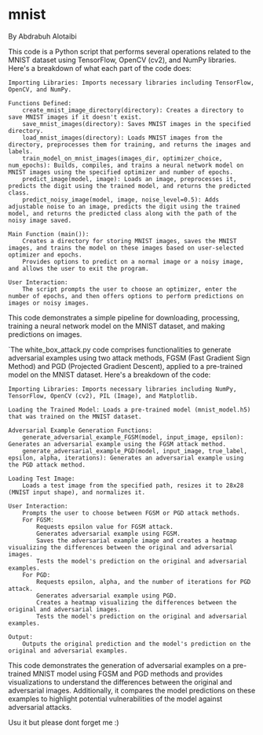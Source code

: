 # mnist
By Abdrabuh Alotaibi

This code is a Python script that performs several operations related to the MNIST dataset using TensorFlow, OpenCV (cv2), and NumPy libraries. Here's a breakdown of what each part of the code does:

    Importing Libraries: Imports necessary libraries including TensorFlow, OpenCV, and NumPy.

    Functions Defined:
        create_mnist_image_directory(directory): Creates a directory to save MNIST images if it doesn't exist.
        save_mnist_images(directory): Saves MNIST images in the specified directory.
        load_mnist_images(directory): Loads MNIST images from the directory, preprocesses them for training, and returns the images and labels.
        train_model_on_mnist_images(images_dir, optimizer_choice, num_epochs): Builds, compiles, and trains a neural network model on MNIST images using the specified optimizer and number of epochs.
        predict_image(model, image): Loads an image, preprocesses it, predicts the digit using the trained model, and returns the predicted class.
        predict_noisy_image(model, image, noise_level=0.5): Adds adjustable noise to an image, predicts the digit using the trained model, and returns the predicted class along with the path of the noisy image saved.

    Main Function (main()):
        Creates a directory for storing MNIST images, saves the MNIST images, and trains the model on these images based on user-selected optimizer and epochs.
        Provides options to predict on a normal image or a noisy image, and allows the user to exit the program.

    User Interaction:
        The script prompts the user to choose an optimizer, enter the number of epochs, and then offers options to perform predictions on images or noisy images.

This code demonstrates a simple pipeline for downloading, processing, training a neural network model on the MNIST dataset, and making predictions on images.

`The white_box_attack.py code comprises functionalities to generate adversarial examples using two attack methods, FGSM (Fast Gradient Sign Method) and PGD (Projected Gradient Descent), applied to a pre-trained model on the MNIST dataset. Here's a breakdown of the code:

    Importing Libraries: Imports necessary libraries including NumPy, TensorFlow, OpenCV (cv2), PIL (Image), and Matplotlib.

    Loading the Trained Model: Loads a pre-trained model (mnist_model.h5) that was trained on the MNIST dataset.

    Adversarial Example Generation Functions:
        generate_adversarial_example_FGSM(model, input_image, epsilon): Generates an adversarial example using the FGSM attack method.
        generate_adversarial_example_PGD(model, input_image, true_label, epsilon, alpha, iterations): Generates an adversarial example using the PGD attack method.

    Loading Test Image:
        Loads a test image from the specified path, resizes it to 28x28 (MNIST input shape), and normalizes it.

    User Interaction:
        Prompts the user to choose between FGSM or PGD attack methods.
        For FGSM:
            Requests epsilon value for FGSM attack.
            Generates adversarial example using FGSM.
            Saves the adversarial example image and creates a heatmap visualizing the differences between the original and adversarial images.
            Tests the model's prediction on the original and adversarial examples.
        For PGD:
            Requests epsilon, alpha, and the number of iterations for PGD attack.
            Generates adversarial example using PGD.
            Creates a heatmap visualizing the differences between the original and adversarial images.
            Tests the model's prediction on the original and adversarial examples.

    Output:
        Outputs the original prediction and the model's prediction on the original and adversarial examples.

This code demonstrates the generation of adversarial examples on a pre-trained MNIST model using FGSM and PGD methods and provides visualizations to understand the differences between the original and adversarial images. Additionally, it compares the model predictions on these examples to highlight potential vulnerabilities of the model against adversarial attacks.

Usu it but please dont forget me :)
